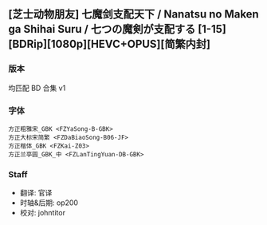 ## [芝士动物朋友] 七魔剑支配天下 / Nanatsu no Maken ga Shihai Suru / 七つの魔剣が支配する [1-15][BDRip][1080p][HEVC+OPUS][简繁内封]

### 版本
均匹配 BD 合集 v1

### 字体
```
方正粗雅宋_GBK <FZYaSong-B-GBK>
方正大标宋简繁 <FZDaBiaoSong-B06-JF>
方正楷体_GBK <FZKai-Z03>
方正兰亭圆_GBK_中 <FZLanTingYuan-DB-GBK>
```

### Staff
* 翻译: 官译
* 时轴&后期: op200
* 校对: johntitor
